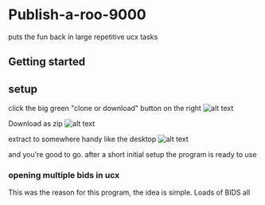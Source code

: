 # Publish-a-roo-9000
puts the fun back in large repetitive ucx tasks

## Getting started

## setup
click the big green "clone or download" button on the right
![alt text](https://imgur.com/Ka3V5BV)

Download as zip
![alt text](https://imgur.com/qFFYwFR)

extract to somewhere handy like the desktop
![alt text](https://imgur.com/CVvPVIU)

and you're good to go. after a short initial setup the program is ready to use

### opening multiple bids in ucx
This was the reason for this program, the idea is simple. Loads of BIDS all
